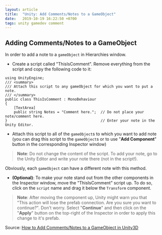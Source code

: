 ```yaml
---
layout: article
title:  "Unity: Add Comments/Notes to a GameObject"
date:   2019-10-19 16:22:50 +0700
tags: unity gamedev comment
---
```


## Adding Comments/Notes to a GameObject

In order to add a note to a `gameObject` in Hierarchies window.

- Create a script called "ThisIsComment". Remove everything from the script and copy the following code to it:

```
using UnityEngine;
/// <summary>
/// Attach this script to any gameObject for which you want to put a note.
/// </summary>
public class ThisIsComment : MonoBehaviour
{
    [TextArea]
    public string Notes = "Comment here.";  // Do not place your note/comment here.
}                                           // Enter your note in the Unity Editor.
```

- Attach this script to all of the `gameObject`s to which you want to add note (you can drag this script to the `gameObject`s or to use "**Add Component**" button in the corresponding Inspector window)

> **Note**: Do not change the content of the script. To add your note, go to the Unity Editor and write your note there (not in the script!).

Obviously, each `gameObject` can have a different note with this method.

- **(Optional)**: To make your note stand out from the other components in the Inspector window, move the "ThisIsComment" script up. To do so, click on the `script` name and drag it below the `Transform` component.

> **Note**: After moving the component up, Unity might warn you that "This action will lose the prefab connection. Are you sure you want to continue?". Don't worry. Select "**Continue**" and then click on the "**Apply**" button on the top-right of the Inspector in order to apply this change to it's prefab.

Source: [How to Add Comments/Notes to a GameObject in Unity3D](https://www.codeproject.com/Tips/1208852/How-to-Add-Comments-Notes-to-a-GameObject-in-Unity)
